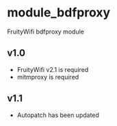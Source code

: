 module_bdfproxy
==============

FruityWifi bdfproxy module

v1.0
---------------------------------
- FruityWifi v2.1 is required
- mitmproxy is required


v1.1
---------------------------------
- Autopatch has been updated

